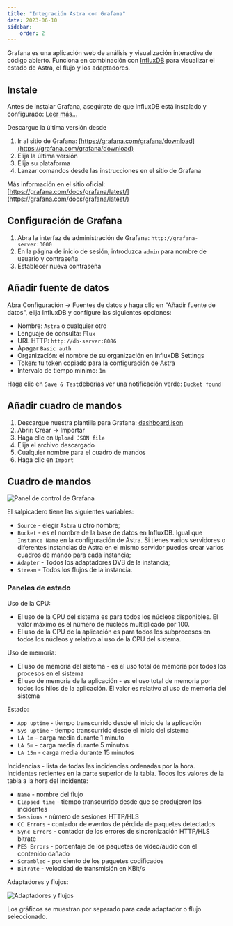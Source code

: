 ```yaml
---
title: "Integración Astra con Grafana"
date: 2023-06-10
sidebar:
    order: 2
---
```


Grafana es una aplicación web de análisis y visualización interactiva de código abierto. Funciona en combinación con [InfluxDB](/es/astra/monitoring/influxdb) para visualizar el estado de Astra, el flujo y los adaptadores.

## Instale[](/es/astra/monitoring/grafana#install)

Antes de instalar Grafana, asegúrate de que InfluxDB está instalado y configurado: [Leer más...](/es/astra/monitoring/influxdb)

Descargue la última versión desde

1. Ir al sitio de Grafana: [https://grafana.com/grafana/download](https://grafana.com/grafana/download)
2. Elija la última versión
3. Elija su plataforma
4. Lanzar comandos desde las instrucciones en el sitio de Grafana

Más información en el sitio oficial: [https://grafana.com/docs/grafana/latest/](https://grafana.com/docs/grafana/latest/)

## Configuración de Grafana[](/es/astra/monitoring/grafana#grafana-configuration)

1. Abra la interfaz de administración de Grafana: `http://grafana-server:3000`
2. En la página de inicio de sesión, introduzca `admin` para nombre de usuario y contraseña
3. Establecer nueva contraseña

## Añadir fuente de datos[](/es/astra/monitoring/grafana#append-data-source)

Abra Configuración -> Fuentes de datos y haga clic en "Añadir fuente de datos", elija InfluxDB y configure las siguientes opciones:

- Nombre: `Astra` o cualquier otro
- Lenguaje de consulta: `Flux`
- URL HTTP: `http://db-server:8086`
- Apagar `Basic auth`
- Organización: el nombre de su organización en InfluxDB Settings
- Token: tu token copiado para la configuración de Astra
- Intervalo de tiempo mínimo: `1m`

Haga clic en `Save & Test`deberías ver una notificación verde: `Bucket found`

## Añadir cuadro de mandos[](/es/astra/monitoring/grafana#append-dashboard)

1. Descargue nuestra plantilla para Grafana: [dashboard.json](https://cdn.cesbo.com/astra/grafana/dashboard.json)
2. Abrir: Crear -> Importar
3. Haga clic en `Upload JSON file`
4. Elija el archivo descargado
5. Cualquier nombre para el cuadro de mandos
6. Haga clic en `Import`

## Cuadro de mandos[](/es/astra/monitoring/grafana#dashboard)

![Panel de control de Grafana](https://cdn.cesbo.com/help/astra/monitoring/export/grafana/dashboard.png)

El salpicadero tiene las siguientes variables:

- `Source` - elegir `Astra` u otro nombre;
- `Bucket` - es el nombre de la base de datos en InfluxDB. Igual que `Instance Name` en la configuración de Astra. Si tienes varios servidores o diferentes instancias de Astra en el mismo servidor puedes crear varios cuadros de mando para cada instancia;
- `Adapter` - Todos los adaptadores DVB de la instancia;
- `Stream` - Todos los flujos de la instancia.

### Paneles de estado

Uso de la CPU:

- El uso de la CPU del sistema es para todos los núcleos disponibles. El valor máximo es el número de núcleos multiplicado por 100.
- El uso de la CPU de la aplicación es para todos los subprocesos en todos los núcleos y relativo al uso de la CPU del sistema.

Uso de memoria:

- El uso de memoria del sistema - es el uso total de memoria por todos los procesos en el sistema
- El uso de memoria de la aplicación - es el uso total de memoria por todos los hilos de la aplicación. El valor es relativo al uso de memoria del sistema

Estado:

- `App uptime` - tiempo transcurrido desde el inicio de la aplicación
- `Sys uptime` - tiempo transcurrido desde el inicio del sistema
- `LA 1m` - carga media durante 1 minuto
- `LA 5m` - carga media durante 5 minutos
- `LA 15m` - carga media durante 15 minutos

Incidencias - lista de todas las incidencias ordenadas por la hora. Incidentes recientes en la parte superior de la tabla. Todos los valores de la tabla a la hora del incidente:

- `Name` - nombre del flujo
- `Elapsed time` - tiempo transcurrido desde que se produjeron los incidentes
- `Sessions` - número de sesiones HTTP/HLS
- `CC Errors` - contador de eventos de pérdida de paquetes detectados
- `Sync Errors` - contador de los errores de sincronización HTTP/HLS bitrate
- `PES Errors` - porcentaje de los paquetes de vídeo/audio con el contenido dañado
- `Scrambled` - por ciento de los paquetes codificados
- `Bitrate` - velocidad de transmisión en KBit/s

Adaptadores y flujos:

![Adaptadores y flujos](https://cdn.cesbo.com/help/astra/monitoring/export/grafana/adapters-and-streams.png)

Los gráficos se muestran por separado para cada adaptador o flujo seleccionado.
